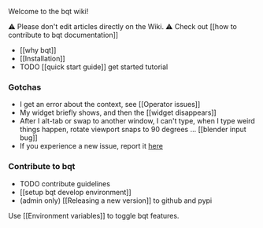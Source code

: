 Welcome to the bqt wiki!

⚠️ Please don't edit articles directly on the Wiki. ⚠️
Check out [[how to contribute to bqt documentation]]

- [[why bqt]]
- [[Installation]]
- TODO [[quick start guide]] get started tutorial

### Gotchas
- I get an error about the context, see [[Operator issues]]
- My widget briefly shows, and then the [[widget disappears]]
- After I alt-tab or swap to another window, I can't type, when I type weird things happen, rotate viewport snaps to 90 degrees ... [[blender input bug]]
- If you experience a new issue, report it [here](https://github.com/techartorg/bqt/issues)

### Contribute to bqt
- TODO contribute guidelines
- [[setup bqt develop environment]]
- (admin only) [[Releasing a new version]] to github and pypi 

Use [[Environment variables]] to toggle bqt features.